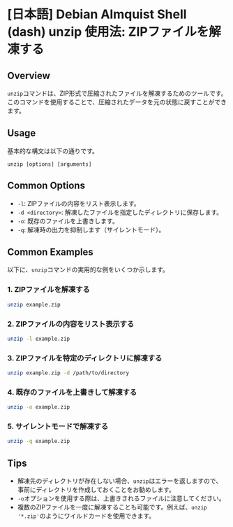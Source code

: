 # [日本語] Debian Almquist Shell (dash) unzip 使用法: ZIPファイルを解凍する

## Overview
`unzip`コマンドは、ZIP形式で圧縮されたファイルを解凍するためのツールです。このコマンドを使用することで、圧縮されたデータを元の状態に戻すことができます。

## Usage
基本的な構文は以下の通りです。

```
unzip [options] [arguments]
```

## Common Options
- `-l`: ZIPファイルの内容をリスト表示します。
- `-d <directory>`: 解凍したファイルを指定したディレクトリに保存します。
- `-o`: 既存のファイルを上書きします。
- `-q`: 解凍時の出力を抑制します（サイレントモード）。

## Common Examples
以下に、`unzip`コマンドの実用的な例をいくつか示します。

### 1. ZIPファイルを解凍する
```bash
unzip example.zip
```

### 2. ZIPファイルの内容をリスト表示する
```bash
unzip -l example.zip
```

### 3. ZIPファイルを特定のディレクトリに解凍する
```bash
unzip example.zip -d /path/to/directory
```

### 4. 既存のファイルを上書きして解凍する
```bash
unzip -o example.zip
```

### 5. サイレントモードで解凍する
```bash
unzip -q example.zip
```

## Tips
- 解凍先のディレクトリが存在しない場合、`unzip`はエラーを返しますので、事前にディレクトリを作成しておくことをお勧めします。
- `-o`オプションを使用する際は、上書きされるファイルに注意してください。
- 複数のZIPファイルを一度に解凍することも可能です。例えば、`unzip '*.zip'`のようにワイルドカードを使用できます。